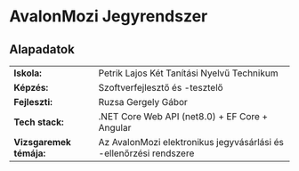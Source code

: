 # AvalonMozi Jegyrendszer
## Alapadatok

|                         |                                                                    |
|-------------------------|--------------------------------------------------------------------|
| **Iskola:**             | Petrik Lajos Két Tanítási Nyelvű Technikum                         |
| **Képzés:**             | Szoftverfejlesztő és -tesztelő                                     |
| **Fejleszti:**          | Ruzsa Gergely Gábor                                                |
| **Tech stack:**         | .NET Core Web API (net8.0) + EF Core + Angular                     |
| **Vizsgaremek témája:** | Az AvalonMozi elektronikus jegyvásárlási és -ellenőrzési rendszere |
